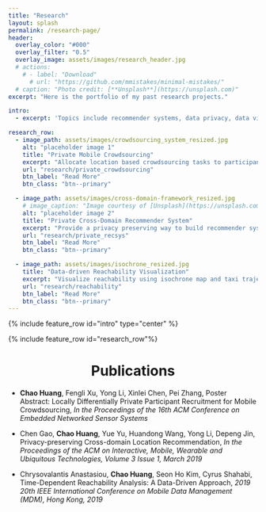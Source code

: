 ```yaml
---
title: "Research"
layout: splash
permalink: /research-page/
header:
  overlay_color: "#000"
  overlay_filter: "0.5"
  overlay_image: assets/images/research_header.jpg
  # actions:
    # - label: "Download"
      # url: "https://github.com/mmistakes/minimal-mistakes/"
  # caption: "Photo credit: [**Unsplash**](https://unsplash.com)"
excerpt: "Here is the portfolio of my past research projects."

intro: 
  - excerpt: 'Topics include recommender systems, data privacy, data visualization and etc.'

research_row:
  - image_path: assets/images/crowdsourcing_system_resized.jpg
    alt: "placeholder image 1"
    title: "Private Mobile Crowdsourcing"
    excerpt: "Allocate location based crowdsourcing tasks to participants with privacy protection, while maximizing spatial coverage at the same time."
    url: "research/private_crowdsourcing"
    btn_label: "Read More"
    btn_class: "btn--primary"

  - image_path: assets/images/cross-domain-framework_resized.jpg
    # image_caption: "Image courtesy of [Unsplash](https://unsplash.com/)"
    alt: "placeholder image 2"
    title: "Private Cross-Domain Recommender System"
    excerpt: "Provide a privacy preserving way to build recommender systems with sensitive auxiliary information."
    url: "research/private_recsys"
    btn_label: "Read More"
    btn_class: "btn--primary"

  - image_path: assets/images/isochrone_resized.jpg
    title: "Data-driven Reachability Visualization"
    excerpt: "Visualize reachability using isochrone map and taxi trajectory dataset. Construct an interactive web interface for user query."
    url: "research/reachability"
    btn_label: "Read More"
    btn_class: "btn--primary"
---
```


{% include feature_row id="intro" type="center" %}

{% include feature_row id="research_row"%}

<h1><center>Publications</center></h1>

* **Chao Huang**, Fengli Xu, Yong Li, Xinlei Chen, Pei Zhang, Poster Abstract: Locally Differentially Private Participant Recruitment for Mobile Crowdsourcing, _In the Proceedings of the 16th ACM Conference on Embedded Networked Sensor Systems_

* Chen Gao, **Chao Huang**, Yue Yu, Huandong Wang, Yong Li, Depeng Jin, Privacy-preserving Cross-domain Location Recommendation, _In the Proceedings of the ACM on Interactive, Mobile, Wearable and Ubiquitous Technologies, Volume 3 Issue 1, March 2019_

* Chrysovalantis Anastasiou, **Chao Huang**, Seon Ho Kim, Cyrus Shahabi, Time-Dependent Reachability Analysis: A Data-Driven Approach, _2019 20th IEEE International Conference on Mobile Data Management (MDM), Hong Kong, 2019_